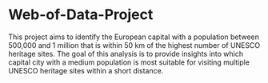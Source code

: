 # Web-of-Data-Project

This project aims to identify the European capital with a population between
500,000 and 1 million that is within 50 km of the highest number of UNESCO
heritage sites. The goal of this analysis is to provide insights into which
capital city with a medium population is most suitable for visiting multiple
UNESCO heritage sites within a short distance.

